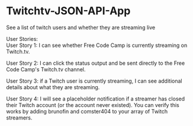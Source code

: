 # Twitchtv-JSON-API-App
See a list of twitch users and whether they are streaming live

User Stories: <br/>
User Story 1: I can see whether Free Code Camp is currently streaming on Twitch.tv.

User Story 2: I can click the status output and be sent directly to the Free Code Camp's Twitch.tv channel.

User Story 3: if a Twitch user is currently streaming, I can see additional details about what they are streaming.

User Story 4: I will see a placeholder notification if a streamer has closed their Twitch account (or the account never existed). You can verify this works by adding brunofin and comster404 to your array of Twitch streamers.
